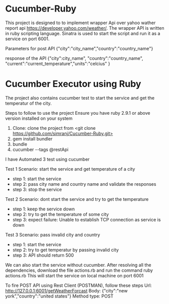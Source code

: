 # Cucumber-Ruby

This project is designed to to implement wrapper Api over yahoo wather report api https://developer.yahoo.com/weather/.
The wrapper API is written in ruby scripting language. Sinatra is used to start the script and run it as a service on port 6001.

Parameters for post API
{"city":"city_name","country":"country_name"}

response of the API
{"city":city_name", "country":"country_name", "current":"current_temperature","units":"celcius" }

# Cucumber Executor using Ruby

The project also contains cucumber test to start the service and get the temperatur of the city.

Steps to follow to use the project
Ensure you have ruby 2.9.1 or above version installed on your system 

1. Clone: clone the project from  <git clone https://github.com/simranj/Cucumber-Ruby.git>
2. gem install bundler
3. bundle
4. cucumber --tags @restApi

I have Automated 3 test using cucumber

Test 1
Scenario: start the service and get temperature of a city
* step 1: start the service 
* step 2: pass city name and country name and validate the responses
* step 3: stop the service

Test 2
Scenario: dont start the service and try to get the temperature
* step 1: keep the service down
* step 2: try to get the temperature of some city
* step 3: expect failure: Unable to establish TCP connection as service is down

Test 3
Scenario: pass invalid city and country 
* step 1: start the service
* step 2: try to get temperatur by passing invalid city 
* step 3: API should return 500 

We can also start the service without cucumber. After resolving all the dependencies, download the file actions.rb and run the command ruby actions.rb
This will start the service on local machine on port 6001

To fire POST API using Rest Client (POSTMAN), follow these steps
Url: http://127.0.0.1:6001/getWeatherForcast
Body: {"city":"new york","country":"united states"}
Method type: POST
